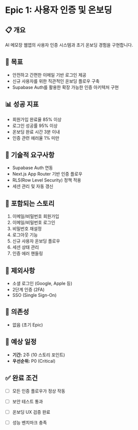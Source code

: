 # Epic 1: 사용자 인증 및 온보딩

## 📋 개요

AI 메모장 웹앱의 사용자 인증 시스템과 초기 온보딩 경험을 구현합니다.

## 🎯 목표

-   안전하고 간편한 이메일 기반 로그인 제공
-   신규 사용자를 위한 직관적인 온보딩 플로우 구축
-   Supabase Auth를 활용한 확장 가능한 인증 아키텍처 구현

## 📊 성공 지표

-   회원가입 완료율 85% 이상
-   로그인 성공률 95% 이상
-   온보딩 완료 시간 3분 이내
-   인증 관련 에러율 1% 미만

## 🔧 기술적 요구사항

-   Supabase Auth 연동
-   Next.js App Router 기반 인증 플로우
-   RLS(Row Level Security) 정책 적용
-   세션 관리 및 자동 갱신

## 📝 포함되는 스토리

1. 이메일/비밀번호 회원가입
2. 이메일/비밀번호 로그인
3. 비밀번호 재설정
4. 로그아웃 기능
5. 신규 사용자 온보딩 플로우
6. 세션 상태 관리
7. 인증 에러 핸들링

## 🚫 제외사항

-   소셜 로그인 (Google, Apple 등)
-   2단계 인증 (2FA)
-   SSO (Single Sign-On)

## 🔗 의존성

-   없음 (초기 Epic)

## 📅 예상 일정

-   **기간:** 2주 (10 스토리 포인트)
-   **우선순위:** P0 (Critical)

## ✅ 완료 조건

-   [ ] 모든 인증 플로우가 정상 작동
-   [ ] 보안 테스트 통과
-   [ ] 온보딩 UX 검증 완료
-   [ ] 성능 벤치마크 충족

